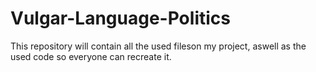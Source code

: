 # Vulgar-Language-Politics
This repository will contain all the used fileson my project, aswell as the used code so everyone can recreate it.
